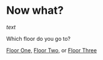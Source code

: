 # Now what?

*text*

Which floor do you go to?

[Floor One,](one/what-next.md) [Floor Two,](two/what-room.md) or [Floor Three](threebad-end-one.md)